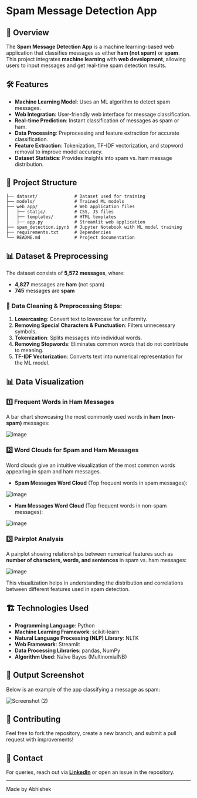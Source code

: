 # Spam Message Detection App

## 📌 Overview

The **Spam Message Detection App** is a machine learning-based web application that classifies messages as either **ham (not spam)** or **spam**. This project integrates **machine learning** with **web development**, allowing users to input messages and get real-time spam detection results.

## 🛠 Features

- **Machine Learning Model**: Uses an ML algorithm to detect spam messages.
- **Web Integration**: User-friendly web interface for message classification.
- **Real-time Prediction**: Instant classification of messages as spam or ham.
- **Data Processing**: Preprocessing and feature extraction for accurate classification.
- **Feature Extraction**: Tokenization, TF-IDF vectorization, and stopword removal to improve model accuracy.
- **Dataset Statistics**: Provides insights into spam vs. ham message distribution.

## 📂 Project Structure

```
├── dataset/              # Dataset used for training
├── models/               # Trained ML models
├── web_app/              # Web application files
│   ├── static/           # CSS, JS files
│   ├── templates/        # HTML templates
│   ├── app.py            # Streamlit web application
├── spam_detection.ipynb  # Jupyter Notebook with ML model training
├── requirements.txt      # Dependencies
└── README.md             # Project documentation
```

## 📊 Dataset & Preprocessing

The dataset consists of **5,572 messages**, where:

- **4,827** messages are **ham** (not spam)
- **745** messages are **spam**

### 🔹 Data Cleaning & Preprocessing Steps:

1. **Lowercasing**: Convert text to lowercase for uniformity.
2. **Removing Special Characters & Punctuation**: Filters unnecessary symbols.
3. **Tokenization**: Splits messages into individual words.
4. **Removing Stopwords**: Eliminates common words that do not contribute to meaning.
5. **TF-IDF Vectorization**: Converts text into numerical representation for the ML model.

## 📊 Data Visualization

### 1️⃣ Frequent Words in Ham Messages
A bar chart showcasing the most commonly used words in **ham (non-spam)** messages:

![image](https://github.com/user-attachments/assets/be484d42-84fe-4445-9069-b096755c6178)


### 2️⃣ Word Clouds for Spam and Ham Messages
Word clouds give an intuitive visualization of the most common words appearing in spam and ham messages.

- **Spam Messages Word Cloud** (Top frequent words in spam messages):

![image](https://github.com/user-attachments/assets/8ec1f724-9922-4052-800d-b7eb3e952817)



- **Ham Messages Word Cloud** (Top frequent words in non-spam messages):

![image](https://github.com/user-attachments/assets/566e64d2-762f-4cdb-b5b3-4f36ea4d49a2)


### 3️⃣ Pairplot Analysis
A pairplot showing relationships between numerical features such as **number of characters, words, and sentences** in spam vs. ham messages:

![image](https://github.com/user-attachments/assets/55df158e-aba4-4f50-bbb0-d93d5148b1b3)


This visualization helps in understanding the distribution and correlations between different features used in spam detection.

## 🏗 Technologies Used

- **Programming Language**: Python
- **Machine Learning Framework**: scikit-learn
- **Natural Language Processing (NLP) Library**: NLTK 
- **Web Framework**: Streamlit
- **Data Processing Libraries**: pandas, NumPy
- **Algorithm Used**: Naïve Bayes (MultinomialNB) 

## 📸 Output Screenshot

Below is an example of the app classifying a message as spam:

![Screenshot (2)](https://github.com/user-attachments/assets/d2a94fba-e373-4a2d-a129-452696038206)


## 🤝 Contributing

Feel free to fork the repository, create a new branch, and submit a pull request with improvements!

## 📧 Contact

For queries, reach out via [**LinkedIn**](https://www.linkedin.com/in/abhishek-835b5632b/) or open an issue in the repository.

---

Made by Abhishek
